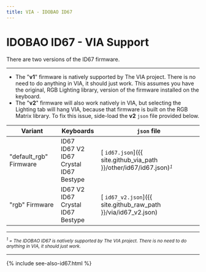 ```yaml
---
title: VIA - IDOBAO ID67
---
```


# IDOBAO ID67 - VIA Support

<div class="border border-info border-4 bg-info bg-opacity-25 rounded-3 p-3 mb-3">
  <i class="fas fa-info-circle text-info"></i> There are two versions of the ID67 firmware.

  <hr>

  <ul>
    <li>The "<b>v1</b>" firmware is natively supported by The VIA project. There is no need to do anything in VIA, it should just work. This assumes you have the original, RGB Lighting library, version of the firmware installed on the keyboard.</li>
    <li>The "<b>v2</b>" firmware will also work natively in VIA, but selecting the Lighting tab will hang VIA, because that firmware is built on the RGB Matrix library.  To fix this issue, side-load the <b>v2</b> <code>json</code> file provided below.</li>
  </ul>
</div>

| Variant     | Keyboards     | `json` file |
|-------------|---------------|-------------|
| "default_rgb" Firmware | ID67<br>ID67 V2<br>ID67 Crystal<br>ID67 Bestype | [<i class="fab fa-github-alt"></i> `id67.json`]({{ site.github_via_path }}/other/id67/id67.json)<small><i><sup>1</sup></i></small> |
| "rgb" Firmware | ID67 V2<br>ID67 Crystal<br>ID67 Bestype | [<i class="fas fa-code"></i> `id67_v2.json`]({{ site.github_raw_path }}/via/id67_v2.json) | 

---

<small class="text-muted"><i><sup>1</sup> = The IDOBAO ID67 is natively supported by The VIA project. There is no need to do anything in VIA, it should just work.</i></small>

---

{% include see-also-id67.html %}

